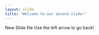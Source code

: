 ```yaml
---
layout: slide
title: "Welcome to our second slide!"
---
```

New Slide file
Use the left arrow to go back!
